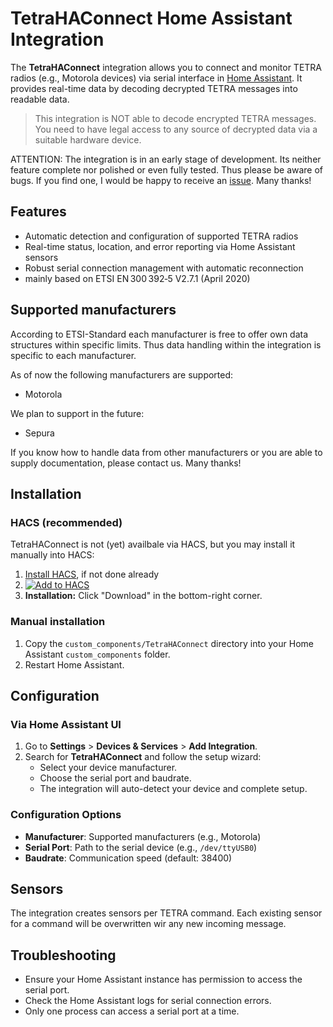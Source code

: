 # TetraHAConnect Home Assistant Integration

The **TetraHAConnect** integration allows you to connect and monitor TETRA radios (e.g., Motorola devices) via serial interface in [Home Assistant](https://www.home-assistant.io/). It provides real-time data by decoding decrypted TETRA messages into readable data.

> This integration is NOT able to decode encrypted TETRA messages. You need to have legal access to any source of decrypted data via a suitable hardware device.

ATTENTION: The integration is in an early stage of development. Its neither feature complete nor polished or even fully tested. Thus please be aware of bugs. If you find one, I would be happy to receive an [issue](https://github.com/moehrem/TetraHAConnect/issues). Many thanks!


## Features
- Automatic detection and configuration of supported TETRA radios
- Real-time status, location, and error reporting via Home Assistant sensors
- Robust serial connection management with automatic reconnection
- mainly based on ETSI EN 300 392‑5 V2.7.1 (April 2020)

## Supported manufacturers
According to ETSI-Standard each manufacturer is free to offer own data structures within specific limits. Thus data handling within the integration is specific to each manufacturer.

As of now the following manufacturers are supported:
- Motorola

We plan to support in the future:
- Sepura

If you know how to handle data from other manufacturers or you are able to supply documentation, please contact us. Many thanks!

## Installation

### HACS (recommended)
TetraHAConnect is not (yet) availbale via HACS, but you may install it manually into HACS:
1. [Install HACS](https://www.hacs.xyz/docs/use/), if not done already
2. [![Add to HACS](https://my.home-assistant.io/badges/hacs_repository.svg)](https://my.home-assistant.io/redirect/hacs_repository/?owner=moehrem&repository=TetraHAConnect&category=Integration)
3. **Installation:** Click "Download" in the bottom-right corner.

### Manual installation
1. Copy the `custom_components/TetraHAConnect` directory into your Home Assistant `custom_components` folder.
2. Restart Home Assistant.

## Configuration

### Via Home Assistant UI
1. Go to **Settings** > **Devices & Services** > **Add Integration**.
2. Search for **TetraHAConnect** and follow the setup wizard:
    - Select your device manufacturer.
    - Choose the serial port and baudrate.
    - The integration will auto-detect your device and complete setup.

### Configuration Options
- **Manufacturer**: Supported manufacturers (e.g., Motorola)
- **Serial Port**: Path to the serial device (e.g., `/dev/ttyUSB0`)
- **Baudrate**: Communication speed (default: 38400)

## Sensors
The integration creates sensors per TETRA command. Each existing sensor for a command will be overwritten wir any new incoming message.


## Troubleshooting
- Ensure your Home Assistant instance has permission to access the serial port.
- Check the Home Assistant logs for serial connection errors.
- Only one process can access a serial port at a time.